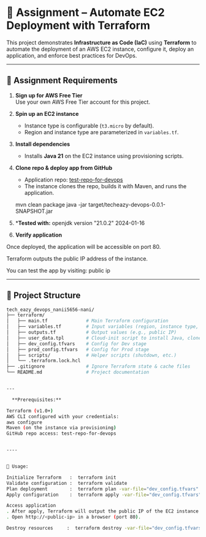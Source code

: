 # 🚀 Assignment – Automate EC2 Deployment with Terraform

This project demonstrates **Infrastructure as Code (IaC)** using **Terraform** to automate the deployment of an AWS EC2 instance, configure it, deploy an application, and enforce best practices for DevOps.

---

## 📌 Assignment Requirements

1. **Sign up for AWS Free Tier**  
   Use your own AWS Free Tier account for this project.

2. **Spin up an EC2 instance**  
   - Instance type is configurable (`t3.micro` by default).  
   - Region and instance type are parameterized in `variables.tf`.

3. **Install dependencies**  
   - Installs **Java 21** on the EC2 instance using provisioning scripts.

4. **Clone repo & deploy app from GitHub**  
   - Application repo: [test-repo-for-devops](https://github.com/Trainings-TechEazy/test-repo-for-devops)  
   - The instance clones the repo, builds it with Maven, and runs the application.

   mvn clean package
   java -jar target/techeazy-devops-0.0.1-SNAPSHOT.jar

5.  ***Tested with:**
openjdk version "21.0.2" 2024-01-16

6. **Verify application**

Once deployed, the application will be accessible on port 80.

Terraform outputs the public IP address of the instance.

You can test the app by visiting: public ip




-----


## 📂 Project Structure

```bash
tech_eazy_devops_nanii5656-nani/
├── terraform/
│   ├── main.tf              # Main Terraform configuration
│   ├── variables.tf         # Input variables (region, instance type, etc.)
│   ├── outputs.tf           # Output values (e.g., public IP)
│   ├── user_data.tpl        # Cloud-init script to install Java, clone repo, run app
│   ├── dev_config.tfvars    # Config for Dev stage
│   ├── prod_config.tfvars   # Config for Prod stage
│   ├── scripts/             # Helper scripts (shutdown, etc.)
│   └── .terraform.lock.hcl
├── .gitignore               # Ignore Terraform state & cache files
└── README.md                # Project documentation


---

  **Prerequisites:**

Terraform (v1.0+)
AWS CLI configured with your credentials:
aws configure
Maven (on the instance via provisioning)
GitHub repo access: test-repo-for-devops


----


🚀 Usage:

Initialize Terraform   :  terraform init
Validate configuration :  terraform validate
Plan deployment        :  terraform plan -var-file="dev_config.tfvars"
Apply configuration    :  terraform apply -var-file="dev_config.tfvars" -auto-approve

Access application
. After apply, Terraform will output the public IP of the EC2 instance.
. Open http://<public-ip> in a browser (port 80).

Destroy resources     :  terraform destroy -var-file="dev_config.tfvars" -auto-approve
